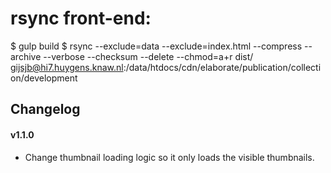 # rsync front-end:

$ gulp build
$ rsync --exclude=data --exclude=index.html --compress --archive --verbose --checksum --delete --chmod=a+r dist/ gijsjb@hi7.huygens.knaw.nl:/data/htdocs/cdn/elaborate/publication/collection/development


## Changelog

#### v1.1.0

- Change thumbnail loading logic so it only loads the visible thumbnails.
